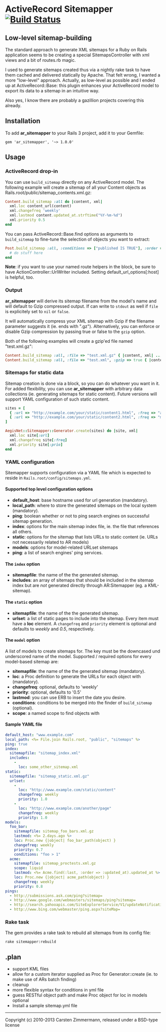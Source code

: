 # ActiveRecord Sitemapper [![Build Status](https://travis-ci.org/carpodaster/ar_sitemapper.svg?branch=master)](https://travis-ci.org/carpodaster/ar_sitemapper)
## Low-level sitemap-building

The standard approach to generate XML sitemaps for a Ruby on Rails application
seems to be creating a special SitemapsController with xml views and a bit
of routes.rb magic.

I used to generate sitemaps created thus via a nightly rake task to have them
cached and delivered statically by Apache. That felt wrong, I wanted a more
"low-level" approach. Actually, as low-level as possible and I ended up at
ActiveRecord::Base: this plugin enhances your ActiveRecord model to export
its data to a sitemap in an intuitive way.

Also yes, I know there are probably a gazillion projects covering this already.

## Installation

To add **ar_sitemapper** to your Rails 3 project, add it to your Gemfile:

```
gem 'ar_sitemapper', '~> 1.0.0'
```

## Usage

### ActiveRecord drop-in

You can use `build_sitemap` directly on any ActiveRecord model. The following
example will create a sitemap of all your Content objects as Rails.root/public/sitemap_contents.xml.gz:

```ruby
Content.build_sitemap :all do |content, xml|
  xml.loc content_url(content)
  xml.changefreq 'weekly'
  xml.lastmod content.updated_at.strftime("%Y-%m-%d")
  xml.priority 0.5
end
```

You can pass ActiveRecord::Base.find options as arguments to `build_sitemap`
to fine-tune the selection of objects you want to extract:

```ruby
Post.build_sitemap :all, :conditions => ["published IS TRUE"], :order => :name do |post, xml|
  # do stuff here
end
```

**Note**: if you want to use your named route helpers in the block, be sure to have
ActionController::UrlWriter included. Setting default_url_options[:host]
is helpful, too.

### Output

**ar_sitemapper** will derive its sitemap filename from the model's name and will
default to Gzip compressed output. If can write to `stdout` as well if `file`
is explicitely set to `nil` or `false`.

It will automatically compress your XML sitemap with Gzip if the filename parameter suggests it (ie. ends with ".gz"). Alternatively, you can enforce or disable Gzip compression by passing true or false to the `gzip` option.

Both of the following examples will create a gzip'ed file named "test.xml.gz":

```ruby
Content.build_sitemap :all, :file => "test.xml.gz" { |content, xml| ... }
Content.build_sitemap :all, :file => "test.xml", :gzip => true { |content, xml| ... }
```

### Sitemaps for static data

Sitemap creation is done via a block, so you can do whatever you want in it. For added flexibility, you can use **ar_sitemapper** with arbitrary data collections (ie. generating sitemaps for static content). Future versions will support YAML configuration of such static content.

```ruby
sites = [
  { :url => "http://example.com/your/static/content1.html", :freq => "always",  :prio => "1.0" },
  { :url => "http://example.com/your/static/content2.html", :freq => "monthly", :prio => "0.3" },
]

AegisNet::Sitemapper::Generator.create(sites) do |site, xml|
  xml.loc site[:url]
  xml.changefreq site[:freq]
  xml.priority site[:prio]
end
```

### YAML configuration
Sitemapper supports configuration via a YAML file which is expected to reside in `Rails.root/config/sitemaps.yml`.

#### Supported top level configuration options
* **default_host**: base hostname used for url generation (mandatory).
* **local_path**: where to store the generated sitemaps on the local system (mandatory).
* **ping**: boolean whether or not to ping search engines on successful sitemap generation.
* **index**: options for the main sitemap index file, ie. the file that references all others.
* **static**: options for the sitemap that lists URLs to static content (ie. URLs not
  necessarily related to AR models)
* **models**: options for model-related URLset sitemaps
* **ping**: a list of search engines' ping services.

#### The `index` option
* **sitemapfile**: the name of the the generated sitemap.
* **includes**: an array of sitemaps that should be included in the sitemap index but
  are _not_ generated directly through AR:Sitemapper (eg. a KML-sitemap).

#### The `static` option
* **sitemapfile**: the name of the the generated sitemap.
* **urlset**: a list of static pages to include into the sitemap. Every item must
  have a **loc** element. A `changefreq` and `priority` element is optional and defaults to _weekly_ and _0.5_, respectively.

#### The `model` option
A list of models to create sitemaps for. The key must be the downcased und
underscored name of the model. Supported / required options for every model-based
sitemap are:
* **sitemapfile**: the name of the the generated sitemap (mandatory).
* **loc**: a Proc definition to generate the URLs for each object with (mandatory).
* **changefreq**: optional, defaults to 'weekly'
* **priority**: optional, defaults to '0.5'
* **lastmod**: you can use ERB to insert the date you desire.
* **conditions**: conditions to be merged into the finder of `build_sitemap` (optional).
* **scope**: a named scope to find objects with

#### Sample YAML file

```yaml
default_host: "www.example.com"
local_path: <%= File.join Rails.root, "public", "sitemaps" %>
ping: true
index:
  sitemapfile: "sitemap_index.xml"
  includes:
    -
      loc: some_other_sitemap.xml
static:
  sitemapfile: "sitemap_static.xml.gz"
  urlset:
    -
      loc: "http://www.example.com/static/content"
      changefreq: weekly
      priority: 1.0
    -
      loc: "http://www.example.com/another/page"
      changefreq: weekly
      priority: 1.0
models:
  foo_bar:
    sitemapfile: sitemap_foo_bars.xml.gz
    lastmod: <%= 2.days.ago %>
    loc: Proc.new {|object| foo_bar_path(object) }
    changefreq: weekly
    priority: 0.7
    conditions: "foo > 1"
  acme:
    sitemapfile: sitemap_proctests.xml.gz
    scope: liquid
    lastmod: <%= Acme.find(:last, :order => :updated_at).updated_at %>
    loc: Proc.new {|object| acme_path(object) }
    changefreq: weekly
    priority: 0.8
pings:
  - http://submissions.ask.com/ping?sitemap=
  - http://www.google.com/webmasters/sitemaps/ping?sitemap=
  - http://search.yahooapis.com/SiteExplorerService/V1/updateNotification?appid=YahooDemo&url=
  - http://www.bing.com/webmaster/ping.aspx?siteMap=
```

### Rake task
The gem provides a rake task to rebuild all sitemaps from its config file:

```
rake sitemapper:rebuild
```

## .plan
* support KML files
* allow for a custom iterator supplied as Proc for Generator::create (ie. to make use of ARs batch finding)
* cleanup
* more flexible syntax for conditions in yml file
* guess RESTful object path and make Proc object for loc in models optional
* Install a sample sitemap.yml file

---

Copyright (c) 2010-2013 Carsten Zimmermann, released under a BSD-type license
